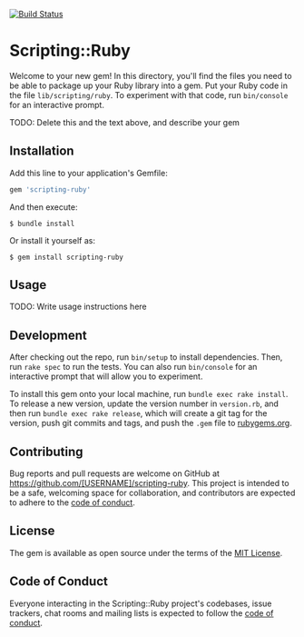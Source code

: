 [![Build Status](https://travis-ci.org/atupilojon/scripting-ruby.svg?branch=telnet)](https://travis-ci.org/atupilojon/scripting-ruby)

# Scripting::Ruby

Welcome to your new gem! In this directory, you'll find the files you need to be able to package up your Ruby library into a gem. Put your Ruby code in the file `lib/scripting/ruby`. To experiment with that code, run `bin/console` for an interactive prompt.

TODO: Delete this and the text above, and describe your gem

## Installation

Add this line to your application's Gemfile:

```ruby
gem 'scripting-ruby'
```

And then execute:

    $ bundle install

Or install it yourself as:

    $ gem install scripting-ruby

## Usage

TODO: Write usage instructions here

## Development

After checking out the repo, run `bin/setup` to install dependencies. Then, run `rake spec` to run the tests. You can also run `bin/console` for an interactive prompt that will allow you to experiment.

To install this gem onto your local machine, run `bundle exec rake install`. To release a new version, update the version number in `version.rb`, and then run `bundle exec rake release`, which will create a git tag for the version, push git commits and tags, and push the `.gem` file to [rubygems.org](https://rubygems.org).

## Contributing

Bug reports and pull requests are welcome on GitHub at https://github.com/[USERNAME]/scripting-ruby. This project is intended to be a safe, welcoming space for collaboration, and contributors are expected to adhere to the [code of conduct](https://github.com/[USERNAME]/scripting-ruby/blob/master/CODE_OF_CONDUCT.md).


## License

The gem is available as open source under the terms of the [MIT License](https://opensource.org/licenses/MIT).

## Code of Conduct

Everyone interacting in the Scripting::Ruby project's codebases, issue trackers, chat rooms and mailing lists is expected to follow the [code of conduct](https://github.com/[USERNAME]/scripting-ruby/blob/master/CODE_OF_CONDUCT.md).
